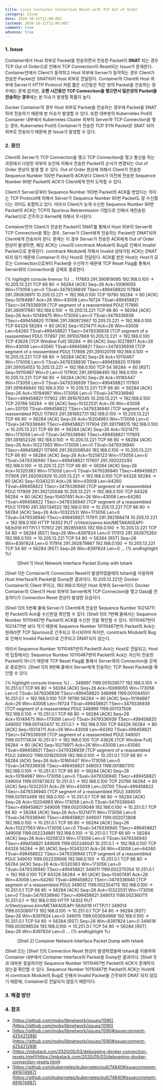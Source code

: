 ```yaml
---
title: Linux Container Connection Reset with TCP Out of Order
category: Issue
date: 2020-10-31T12:00:00Z
lastmod: 2020-10-31T12:00:00Z
comment: true
adsense: true
---
```


### 1. Issue

Container에서 Host 외부로 Packet을 전송하면서 전송한 Packet이 **SNAT** 되는 경우 TCP Out of Order으로 인해서 TCP Connection이 Reset되는 Issue가 존재한다. Container안에서 Client가 동작하고 Host 외부에 Server가 동작하는 경우 Client가 전송한 Packet은 SNAT되어 Host 외부로 전달된다. Container의 Client와 Host 외부에 Server가 HTTP Protocol 처럼 짧은 시간동안 적은 양의 Packet을 전송하는 경우에는 문제 없지만, **오랜 시간동안 TCP Connection을 맺으면서 많은양의 Packet을 전송하는 경우**에는 본 이슈가 발생할 확률이 높다.

Docker Container의 경우 Host 외부로 Packet을 전송하는 경우에 Packet을 SNAT하여 전송하기 때문에 본 이슈가 발생할 수 있다. 또한 대부분의 Kubernetes Pod의 Container 내부에서 Kubernetes Cluster 외부의 Server와 TCP Connection을 맺는 경우, Kubernetes Pod의 Container가 전송한 TCP SYN Packet은 SNAT 되어 외부로 전송되기 때문에 본 Issue가 발생할 수 있다.

### 2. 원인

Client와 Server가 TCP Connection을 맺고 TCP Connection을 맺고 통신을 하는 과정에서 다양한 외부의 요인에 의해서 전송한 Packet의 순서가 변경되는 Out of Order 현상이 발생 할 수 있다. Out of Order 현상에 의해서 Client가 전송한 Sequence Number 100번 Packet의 ACK보다 Client가 이전에 전송한 Sequence Number 90번 Packet의 ACK가 Client에게 먼저 도착할 수 있다. 

Client가 Server로부터 Sequence Number 100번 Packet의 ACK를 받았다는 의미는 TCP Protocol에 의해서 Server가 Sequence Number 90번 Packet도 잘 수신했다는 의미도 포함하고 있다. 따라서 Client가 늦게 수신한 Sequence Number 90번 Packet의 ACK는 TCP의 Spurious Retranmission 기법으로 인해서 재전송된 Packet으로 간주하고 Kernel에 의해서 무시된다.

Container안의 Client가 전송한 Packet이 SNAT를 통해서 Host 외부의 Server와 TCP Connection을 맺는 경우, Server가 Client에게 전송하는 Packet은 DNAT되어 Client에게 전송되야 한다. 문제는 이 경우 Server가 전송한 ACK에게 Out of Order 현상이 발생하면, 해당 ACK는 Linux의 conntrack Module의 Bug로 인해서 Invalid Packet으로 분류된다. conntrack Module에 의해서 Invalid 상태가된 ACK는 DNAT되지 않기 때문에 Container가 아닌 Host로 전달된다. ACK를 받은 Host는 Host가 모르는 Connection으로부터 Packet을 수신하기 때문에 TCP Reset Flag를 통해서 Server와의 Connection을 강제로 종료한다.

{% highlight console linenos %}
...
117893 291.390819085 192.168.0.100 → 10.205.13.221 TCP 66 80 → 56284 [ACK] Seq=26 Ack=10069055 Win=173056 Len=0 TSval=3479336939 TSecr=499458820
117894 291.390838911 10.205.13.221 → 192.168.0.100 TCP 19790 56284 → 80 [ACK] Seq=10194987 Ack=26 Win=43008 Len=19724 TSval=499458821 TSecr=3479336939 [TCP segment of a reassembled PDU]
117895 291.390917661 192.168.0.100 → 10.205.13.221 TCP 66 80 → 56284 [ACK] Seq=26 Ack=10149475 Win=173056 Len=0 TSval=3479336939 TSecr=499458820
117896 291.390972667 10.205.13.221 → 192.168.0.100 TCP 64326 56284 → 80 [ACK] Seq=10214711 Ack=26 Win=43008 Len=64260 TSval=499458821 TSecr=3479336939 [TCP segment of a reassembled PDU]
117897 291.391007869 10.205.13.221 → 192.168.0.100 TCP 43626 [TCP Window Full] 56284 → 80 [ACK] Seq=10278971 Ack=26 Win=43008 Len=43560 TSval=499458821 TSecr=3479336939 [TCP segment of a reassembled PDU]
117898 291.391020119 192.168.0.100 → 10.205.13.221 TCP 66 80 → 56284 [ACK] Seq=26 Ack=10110467 Win=173056 Len=0 TSval=3479336939 TSecr=499458820
117899 291.391054153 10.205.13.221 → 192.168.0.100 TCP 54 56284 → 80 [RST] Seq=10110467 Win=0 Len=0
117900 291.391596495 192.168.0.100 → 10.205.13.221 TCP 66 80 → 56284 [ACK] Seq=26 Ack=10160447 Win=173056 Len=0 TSval=3479336939 TSecr=499458821
117901 291.391646840 192.168.0.100 → 10.205.13.221 TCP 66 80 → 56284 [ACK] Seq=26 Ack=10194987 Win=173056 Len=0 TSval=3479336940 TSecr=499458821
117902 291.391676345 10.205.13.221 → 192.168.0.100 TCP 20766 56284 → 80 [ACK] Seq=10322531 Ack=26 Win=43008 Len=20700 TSval=499458822 TSecr=3479336940 [TCP segment of a reassembled PDU]
117903 291.391692731 192.168.0.100 → 10.205.13.221 TCP 66 80 → 56284 [ACK] Seq=26 Ack=10204983 Win=173056 Len=0 TSval=3479336940 TSecr=499458821
117904 291.391798515 192.168.0.100 → 10.205.13.221 TCP 66 80 → 56284 [ACK] Seq=26 Ack=10214711 Win=173056 Len=0 TSval=3479336940 TSecr=499458821
117905 291.391852326 192.168.0.100 → 10.205.13.221 TCP 66 80 → 56284 [ACK] Seq=26 Ack=10227563 Win=173056 Len=0 TSval=3479336940 TSecr=499458821
117906 291.392008540 192.168.0.100 → 10.205.13.221 TCP 66 80 → 56284 [ACK] Seq=26 Ack=10256123 Win=173056 Len=0 TSval=3479336940 TSecr=499458821
117907 291.392020293 192.168.0.100 → 10.205.13.221 TCP 66 80 → 56284 [ACK] Seq=26 Ack=10320383 Win=173056 Len=0 TSval=3479336940 TSecr=499458821
117908 291.392092929 10.205.13.221 → 192.168.0.100 TCP 64326 56284 → 80 [ACK] Seq=10343231 Ack=26 Win=43008 Len=64260 TSval=499458822 TSecr=3479336940 [TCP segment of a reassembled PDU]
117909 291.392120048 10.205.13.221 → 192.168.0.100 TCP 64326 56284 → 80 [ACK] Seq=10407491 Ack=26 Win=43008 Len=64260 TSval=499458822 TSecr=3479336940 [TCP segment of a reassembled PDU]
117910 291.392134522 192.168.0.100 → 10.205.13.221 TCP 66 80 → 56284 [ACK] Seq=26 Ack=10322531 Win=173056 Len=0 TSval=3479336940 TSecr=499458821
117911 291.392168474 10.205.13.221 → 192.168.0.100 HTTP 14302 PUT /v1/test/yanoo.kim/METAKAGEAPI-56/b019 HTTP/1.1
117912 291.392855855 192.168.0.100 → 10.205.13.221 TCP 54 80 → 56284 [RST] Seq=26 Win=8397824 Len=0
117913 291.392875260 192.168.0.100 → 10.205.13.221 TCP 54 80 → 56284 [RST] Seq=26 Win=8397824 Len=0
117914 291.392879867 192.168.0.100 → 10.205.13.221 TCP 54 80 → 56284 [RST] Seq=26 Win=8397824 Len=0
...
{% endhighlight %}
<figure>
<figcaption class="caption">[Shell 1] Host Network Interface Packet Dump with tshark</figcaption>
</figure>

[Shell 1]은 Container의 Connection Reset이 발생하였을때의 tshark를 이용하여 Host Interface의 Packet을 Dump한 결과이다. 10.205.13.221은 Docker Container의 Client IP이고, 192.168.0.100은 Host 외부의 Server이다. Docker Container의 Client가 Host 외부의 Server에게 TCP Connection을 맺고 Data를 전송하다가 Connection Reset 현상이 발생한 모습이다.

[Shell 1]의 5번째 줄에 Server가 Client에게 전송한 Sequence Number 10214711번 Packet의 Ack를 수신한걸 확인할 수 있다. [Shell 1]의 7번째 줄에서는 Sequence Number 10110467번 Packet의 ACK를 수신한 것을 확인할 수 있다. 10110467번이 10214711번 보다 작기 때문에 Sequence Number 10110467번의 Packet의 Ack는 원래라면 TCP Spurious로 간주되고 무시되어야 하지만, conntrack Module의 Bug로 인해서 Invalid Packet으로 간주되고 DNAT되지 않는다.

따라서 Sequence Number 10110467번의 Packet의 Ack는 Host로 전달되고, Host의 입장에서는 Sequence Number 10110467번의 Packet의 Ack는 자신이 전송한 Packet이 아니기 때문에 TCP Reset Flag를 통해서 Server와의 Connection을 강제로 종료한다. [Shell 1]의 8번째 줄에서 Server에게 전송하는 TCP Reset Packet을 확인할 수 있다.

{% highlight console linenos %}
...
348997 1199.001039577 192.168.0.100 → 10.251.0.1   TCP 66 80 → 56284 [ACK] Seq=26 Ack=10069055 Win=173056 Len=0 TSval=3479336939 TSecr=499458820
348998 1199.001044501   10.251.0.1 → 192.168.0.100 TCP 19790 56284 → 80 [ACK] Seq=10194987 Ack=26 Win=43008 Len=19724 TSval=499458821 TSecr=3479336939 [TCP segment of a reassembled PDU]
348999 1199.001137509 192.168.0.100 → 10.251.0.1   TCP 66 80 → 56284 [ACK] Seq=26 Ack=10149475 Win=173056 Len=0 TSval=3479336939 TSecr=499458820
349000 1199.001142437   10.251.0.1 → 192.168.0.100 TCP 64326 56284 → 80 [ACK] Seq=10214711 Ack=26 Win=43008 Len=64260 TSval=499458821 TSecr=3479336939 [TCP segment of a reassembled PDU]
349001 1199.001173634   10.251.0.1 → 192.168.0.100 TCP 43626 [TCP Window Full] 56284 → 80 [ACK] Seq=10278971 Ack=26 Win=43008 Len=43560 TSval=499458821 TSecr=3479336939 [TCP segment of a reassembled PDU]
349002 1199.001829309 192.168.0.100 → 10.251.0.1   TCP 66 80 → 56284 [ACK] Seq=26 Ack=10160447 Win=173056 Len=0 TSval=3479336939 TSecr=499458821
349003 1199.001867310 192.168.0.100 → 10.251.0.1   TCP 66 80 → 56284 [ACK] Seq=26 Ack=10194987 Win=173056 Len=0 TSval=3479336940 TSecr=499458821
349004 1199.001873632   10.251.0.1 → 192.168.0.100 TCP 20766 56284 → 80 [ACK] Seq=10322531 Ack=26 Win=43008 Len=20700 TSval=499458822 TSecr=3479336940 [TCP segment of a reassembled PDU]
349005 1199.001913499 192.168.0.100 → 10.251.0.1   TCP 66 80 → 56284 [ACK] Seq=26 Ack=10204983 Win=173056 Len=0 TSval=3479336940 TSecr=499458821
349006 1199.002019049 192.168.0.100 → 10.251.0.1   TCP 66 80 → 56284 [ACK] Seq=26 Ack=10214711 Win=173056 Len=0 TSval=3479336940 TSecr=499458821
349007 1199.002072808 192.168.0.100 → 10.251.0.1   TCP 66 80 → 56284 [ACK] Seq=26 Ack=10227563 Win=173056 Len=0 TSval=3479336940 TSecr=499458821
349008 1199.002234891 192.168.0.100 → 10.251.0.1   TCP 66 80 → 56284 [ACK] Seq=26 Ack=10256123 Win=173056 Len=0 TSval=3479336940 TSecr=499458821
349009 1199.002246041   10.251.0.1 → 192.168.0.100 TCP 64326 56284 → 80 [ACK] Seq=10343231 Ack=26 Win=43008 Len=64260 TSval=499458822 TSecr=3479336940 [TCP segment of a reassembled PDU]
349010 1199.002239068 192.168.0.100 → 10.251.0.1   TCP 66 80 → 56284 [ACK] Seq=26 Ack=10320383 Win=173056 Len=0 TSval=3479336940 TSecr=499458821
349011 1199.002275354   10.251.0.1 → 192.168.0.100 TCP 64326 56284 → 80 [ACK] Seq=10407491 Ack=26 Win=43008 Len=64260 TSval=499458822 TSecr=3479336940 [TCP segment of a reassembled PDU]
349012 1199.002354715 192.168.0.100 → 10.251.0.1   TCP 66 80 → 56284 [ACK] Seq=26 Ack=10322531 Win=173056 Len=0 TSval=3479336940 TSecr=499458821
349013 1199.002360711   10.251.0.1 → 192.168.0.100 HTTP 14302 PUT /v1/test/yanoo.kim/METAKAGEAPI-56/b019 HTTP/1.1
349014 1199.003089773 192.168.0.100 → 10.251.0.1   TCP 54 80 → 56284 [RST] Seq=26 Win=8397824 Len=0
349015 1199.003094968 192.168.0.100 → 10.251.0.1   TCP 54 80 → 56284 [RST] Seq=26 Win=8397824 Len=0
349016 1199.003098534 192.168.0.100 → 10.251.0.1   TCP 54 80 → 56284 [RST] Seq=26 Win=8397824 Len=0
...
{% endhighlight %}
<figure>
<figcaption class="caption">[Shell 2] Container Network Interface Packet Dump with tshark</figcaption>
</figure>

[Shell 2]는 [Shell 1]의 Connection Reset 현상이 발생하였을때 tshark를 이용하여 Container 내부에서 Container Interface의 Packet을 Dump한 결과이다. [Shell 1]과 대부분 동일하지만 Sequence Number 10110467번 Packet의 ACK가 존재하지 않는걸 확인할 수 있다. Sequence Number 10110467번 Packet의 ACK는 Host에서 conntrack Module의 Bug로 인해서 Invalid Packet을 간주되어 DNAT 되지 않았기 때문에, Container로 전달되지 않았기 때문이다.

### 3. 해결 방안

### 4. 참조

* [https://github.com/moby/libnetwork/issues/1090](https://github.com/moby/libnetwork/issues/1090)
* [https://github.com/moby/libnetwork/issues/1090#issuecomment-425421288](https://github.com/moby/libnetwork/issues/1090#issuecomment-425421288)
* [https://imbstack.com/2020/05/03/debugging-docker-connection-resets.html](https://imbstack.com/2020/05/03/debugging-docker-connection-resets.html)
* [https://github.com/kubernetes/kubernetes/pull/74840#issuecomment-491674987](https://github.com/kubernetes/kubernetes/pull/74840#issuecomment-491674987)
